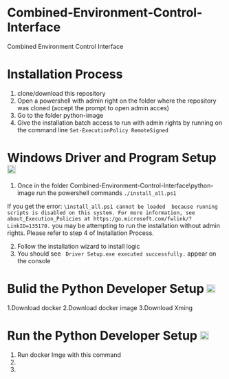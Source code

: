 # Combined-Environment-Control-Interface
Combined Environment Control Interface

# Installation Process
1. clone/download this repository
2. Open a powershell with admin right on the folder where the repository was cloned (accept the prompt to open admin acces)
3. Go to the folder python-image
4. Give the installation batch access to run with admin rights by running on the command line ```Set-ExecutionPolicy RemoteSigned```

# Windows Driver and Program Setup <img height=20 src="documentation/media/windows_logo.png"/>
1. Once in the folder Combined-Environment-Control-Interface\python-image run the powershell commands ``` ./install_all.ps1 ```

If you get the error:
`\install_all.ps1 cannot be loaded 
because running scripts is disabled on this system. For more information, see about_Execution_Policies at https:/go.microsoft.com/fwlink/?LinkID=135170.`
you may be attempting to run the installation without admin rights. Please refer to step 4 of Installation Process.

2. Follow the installation wizard to install logic 
3. You should see ``` Driver Setup.exe executed successfully.``` appear on the console

# Bulid the Python Developer Setup <img height=20 src="documentation/media/docker_logo.png"/>
1.Download docker 
2.Download docker image
3.Download Xming

# Run the Python Developer Setup <img height=20 src="documentation/media/python_logo.png"/>
1. Run docker Imge with this command
2.
3.
